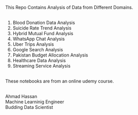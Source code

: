 This Repo Contains Analysis of Data from Different Domains. <br/>
<br/>
1. Blood Donation Data Analysis<br/>
2. Suicide Rate Trend Analysis<br/>
3. Hybrid Mutual Fund Analysis<br/>
4. WhatsApp Chat Analysis<br/>
5. Uber Trips Analysis<br/>
6. Google Search Analysis<br/>
7. Pakistan Budget Allocation Analysis<br/>
8. Healthcare Data Analysis</br>
9. Streaming Service Analysis</br>

<br/>These notebooks are from an online udemy course.<br/>

<br/>
Ahmad Hassan<br/>
Machine Learninig Engineer<br/>
Budding Data Scientist